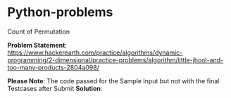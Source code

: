 # Python-problems

Count of Permutation

**Problem Statement**:
https://www.hackerearth.com/practice/algorithms/dynamic-programming/2-dimensional/practice-problems/algorithm/little-jhool-and-too-many-products-2804a098/

**Please Note**: The code passed for the  Sample Input but not with the final Testcases after Submit 
**Solution**:


